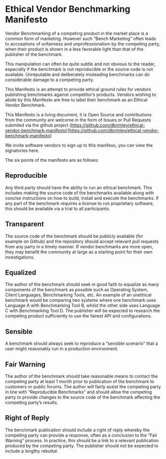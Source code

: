 # Ethical Vendor Benchmarking Manifesto

Vendor Benchmarking of a competing product in the market place is a common form of marketing. However such “Bench Marketing” often leads to accusations of unfairness and unprofessionalism by the competing party, when their product is shown in a less favorable light than that of the publisher of the benchmark.

This manipulation can often be quite subtle and not obvious to the reader, especially if the benchmark is not reproducible or the source code is not available. Unreputable and deliberately misleading benchmarks can do considerable damage to a competing party.

This Manifesto is an attempt to provide ethical ground rules for vendors publishing benchmarks against competitor’s products. Vendors wishing to abide by this Manifesto are free to label their benchmark as an Ethical Vendor Benchmark.

This Manifesto is a living document, it is Open Source and contributions from the community are welcome in the form of Issues or Pull Requests submited via the github project (https://github.com/dbrimley/ethical-vendor-benchmark-manifesto)[https://github.com/dbrimley/ethical-vendor-benchmark-manifesto]

We invite software vendors to sign up to this manifeso, you can view the signatories here.

The six points of the manifesto are as follows:

## Reproducible
Any third party should have the ability to run an ethical benchmark. This includes making the source code of the benchmarks available along with concise instructions on how to build, install and execute the benchmarks.  If any part of the benchmark requires a license to run proprietary software, this should be available via a trial to all participants.

## Transparent
The source code of the benchmark should be publicly available (for example on Github) and the repository should accept relevant pull requests from any party in a timely manner. If vendor benchmarks are more open, they may benefit the community at large as a starting point for their own investigations.

## Equalized
The author of the benchmark should seek in good faith to equalize as many components of the benchmark as possible such as Operating System, Client Languages, Benchmarking Tools, etc. An example of an unethical benchmark would be comparing two systems where one benchmark uses Language A with Benchmarking Tool B, whilst the other side uses Language C with Benchmarking Tool D. The publisher will be expected to research the competing product sufficiently to use the fairest API and configurations.

## Sensible
A benchmark should always seek to reproduce a “sensible scenario” that a user might reasonably run in a production environment.

## Fair Warning
The author of the benchmark should take reasonable means to contact the competing party at least 1 month prior to publication of the benchmark to customers or public forums. The author will fairly assist the competing party in line with “Reproducible Benchmarks” and should allow the competing party to provide changes to the source code of the benchmark affecting the competing party’s results.

## Right of Reply
The benchmark publication should include a right of reply whereby the competing party can provide a response, often as a conclusion to the “Fair Warning” process. In practice, this should be a link to a relevant publication produced by the competing party. The publisher should not be expected to include a lengthy rebuttal.

